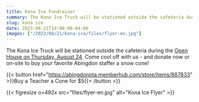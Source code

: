 ```yaml
--- 
title: Kona Ice Fundraiser
summary: The Kona Ice Truck will be stationed outside the cafeteria during Thursday’s open house.
slug: kona ice
date: 2023-08-21T14:00:00-04:00
images: ["/2023/08/21/kona-ice/files/flyer-en.jpg"]
---
```


The Kona Ice Truck will be stationed outside the cafeteria during the [Open House on Thursday, August 24](/2023/08/04/open-house). Come cool off with us - and donate now or on-site to buy your favorite Abingdon staffer a snow cone!

{{< button href="https://abingdonpta.memberhub.com/store/items/887833" >}}Buy a Teacher a Cone for $5{{< /button >}}

{{< figresize o=492x src="files/flyer-en.jpg" alt="Kona Ice Flyer" >}}